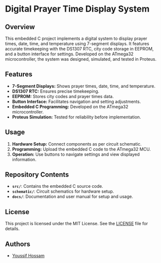 # Digital Prayer Time Display System

## Overview

This embedded C project implements a digital system to display prayer times, date, time, and temperature using 7-segment displays. It features accurate timekeeping with the DS1307 RTC, city code storage in EEPROM, and a button interface for settings. Developed on the ATmega32 microcontroller, the system was designed, simulated, and tested in Proteus.

## Features

- **7-Segment Displays:** Shows prayer times, date, time, and temperature.
- **DS1307 RTC:** Ensures precise timekeeping.
- **EEPROM:** Stores city codes and prayer times data.
- **Button Interface:** Facilitates navigation and setting adjustments.
- **Embedded C Programming:** Developed on the ATmega32 microcontroller.
- **Proteus Simulation:** Tested for reliability before implementation.

## Usage

1. **Hardware Setup:** Connect components as per circuit schematic.
2. **Programming:** Upload the embedded C code to the ATmega32 MCU.
3. **Operation:** Use buttons to navigate settings and view displayed information.

## Repository Contents

- **`src/`**: Contains the embedded C source code.
- **`schematic/`**: Circuit schematics for hardware setup.
- **`docs/`**: Documentation and user manual for setup and usage.

## License

This project is licensed under the MIT License. See the [LICENSE](LICENSE) file for details.

## Authors

- [Youssif Hossam](https://github.com/Yousef4008)
